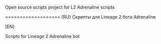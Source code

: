 Open source scripts project for L2 Adrenaline scripts

===================
[RU}
Скрипты для Lineage 2 бота Adrenaline 


[EN}

Scripts for Lineage 2 Adrenaline bot